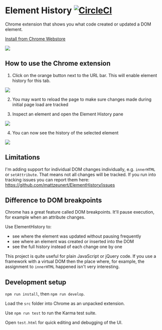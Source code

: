# Element History [![CircleCI](https://circleci.com/gh/mattzeunert/ElementHistory/tree/master.svg?style=svg)](https://circleci.com/gh/mattzeunert/ElementHistory/tree/master)

Chrome extension that shows you what code created or updated a DOM element.

[Install from Chrome Webstore](https://chrome.google.com/webstore/detail/elementhistory/idhhmihgigngdppfpklkdklfaikkecge)

![](https://user-images.githubusercontent.com/1303660/31585152-97c2c3b0-b182-11e7-8c34-b46a7832ffdb.png)

## How to use the Chrome extension

1. Click on the orange button next to the URL bar. This will enable element history for this tab.

![](https://user-images.githubusercontent.com/1303660/31580908-54e79f08-b122-11e7-9657-87dabf06266b.png)

2. You may want to reload the page to make sure changes made during initial page load are tracked

3. Inspect an element and open the Element History pane

![](https://user-images.githubusercontent.com/1303660/31580906-4167262e-b122-11e7-9406-c0b7fc9ef05a.png)

4. You can now see the history of the selected element

![](https://user-images.githubusercontent.com/1303660/31580915-a74970e6-b122-11e7-8247-ea1b6b4390a2.png)

## Limitations

I'm adding support for individual DOM changes individually, e.g. `innerHTML` or `setAttribute`. That means not all changes will be tracked. If you run into tracking issues you can report them here: https://github.com/mattzeunert/ElementHistory/issues

## Difference to DOM breakpoints

Chrome has a great feature called DOM breakpoints. It'll pause execution, for example when an attribute changes.

Use ElementHistory to:
- see where the element was updated without pausing frequently
- see where an element was created or inserted into the DOM
- see the full history instead of each change one by one

This project is quite useful for plain JavaScript or jQuery code. If you use a framework with a virtual DOM then the place where, for example, the assignment to `innerHTML` happened isn't very interesting.

## Development setup

`npm run install`, then `npm run develop`.

Load the `src` folder into Chrome as an unpacked extension.

Use `npm run test` to run the Karma test suite.

Open `test.html` for quick editing and debugging of the UI.
